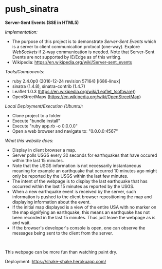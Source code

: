 # push_sinatra
**Server-Sent Events (SSE in HTML5)**


*Implementation:*

- The purpose of this project is to demonstrate <i>Server-Sent Events</i> which is a server to client communication protocol (one-way).  Explore <i>WebSockets</i> if 2-way communication is needed.  Note that Server-Sent Events are not supported by IE/Edge as of this writing.
- Wikipedia: https://en.wikipedia.org/wiki/Server-sent_events

*Tools/Components:*

- ruby 2.4.0p0 (2016-12-24 revision 57164) [i686-linux] 
- sinatra (1.4.8), sinatra-contrib (1.4.7)
- Leaflet 1.0.3 (https://en.wikipedia.org/wiki/Leaflet_(software))
- OpenStreetMaps (https://en.wikipedia.org/wiki/OpenStreetMap)

*Local Deployment/Execution (Ubuntu):*

- Clone project to a folder
- Execute "bundle install"
- Execute "ruby app.rb -o 0.0.0.0"
- Open a web browser and navigate to: "0.0.0.0:4567"

*What this website does:*

- Display in client browser a map.
- Server polls USGS every 30 seconds for earthquakes that have occured within the last 15 minutes.
- Note that the USGS information is not necessarily instantaneous meaning for example an earthquake that occurred 10 minutes ago might only be reported by the USGS within the last few minutes.
- The intent of the webpage is to display the last earthquake that has occurred within the last 15 minutes as reported by the USGS.
- When a new earthquake event is received by the server, such information is pushed to the client browser repositioning the map and displaying information about the event.
- If the initial map displayed is a view of the entire USA with no marker on the map signifying an earthquake, this means an earthquake has not been recorded in the last 15 minutes.  Thus just leave the webpage as is and wait.
- If the browser's developer's console is open, one can observe the messages being sent to the client from the server.
</br>

This webpage can be more fun than watching paint dry.

Deployment: https://shake-shake.herokuapp.com/


